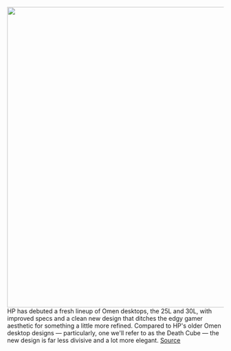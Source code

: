 <img src='https://cdn.vox-cdn.com/thumbor/5nIN30tpDx64vluaHzF9q-YNoMo=/0x0:2040x1360/1200x800/filters:focal(857x517:1183x843)/cdn.vox-cdn.com/uploads/chorus_image/image/66747243/omenhero.0.jpg' width='700px' /><br/>
HP has debuted a fresh lineup of Omen desktops, the 25L and 30L, with improved specs and a clean new design that ditches the edgy gamer aesthetic for something a little more refined. Compared to HP's older Omen desktop designs — particularly, one we'll refer to as the Death Cube — the new design is far less divisive and a lot more elegant.
<a href='https://www.theverge.com/2020/5/4/21242885/hp-omen-25l-30l-gaming-desktop-pc-games-intel-amd-nvidia-2020'> Source <a/>